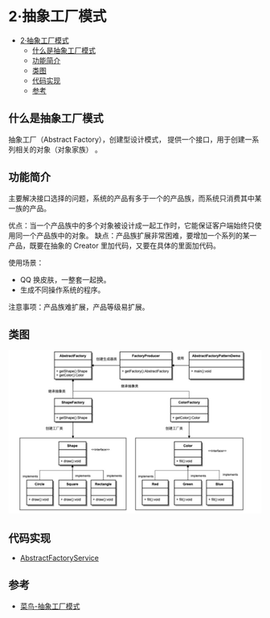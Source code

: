 # 2·抽象工厂模式

- [2·抽象工厂模式](#2抽象工厂模式)
  - [什么是抽象工厂模式](#什么是抽象工厂模式)
  - [功能简介](#功能简介)
  - [类图](#类图)
  - [代码实现](#代码实现)
  - [参考](#参考)

## 什么是抽象工厂模式
抽象工厂（Abstract Factory），创建型设计模式，
提供一个接口，用于创建一系列相关的对象（对象家族） 。

## 功能简介
主要解决接口选择的问题，系统的产品有多于一个的产品族，而系统只消费其中某一族的产品。

优点：当一个产品族中的多个对象被设计成一起工作时，它能保证客户端始终只使用同一个产品族中的对象。
缺点：产品族扩展非常困难，要增加一个系列的某一产品，既要在抽象的 Creator 里加代码，又要在具体的里面加代码。

使用场景：
- QQ 换皮肤，一整套一起换。
- 生成不同操作系统的程序。

注意事项：产品族难扩展，产品等级易扩展。

## 类图
![图2-抽象工厂模式类图](/docs/images/图2-抽象工厂模式类图.jpg)

## 代码实现
- [AbstractFactoryService](/src/main/java/com/ly/pattern/factory/abstraction/AbstractFactoryService.java)

## 参考
- [菜鸟-抽象工厂模式](https://www.runoob.com/design-pattern/abstract-factory-pattern.html)